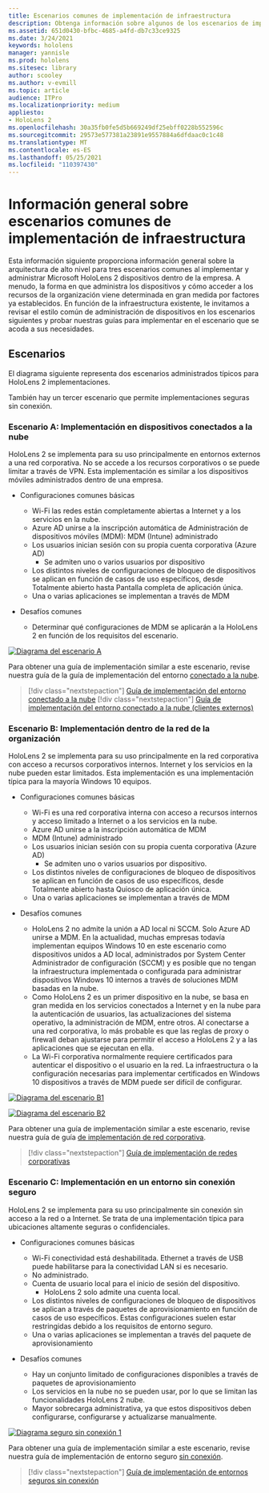 ```yaml
---
title: Escenarios comunes de implementación de infraestructura
description: Obtenga información sobre algunos de los escenarios de implementación más comunes basados en diferentes implementaciones de infraestructura para la realidad mixta.
ms.assetid: 651d0430-bfbc-4685-a4fd-db7c33ce9325
ms.date: 3/24/2021
keywords: hololens
manager: yannisle
ms.prod: hololens
ms.sitesec: library
author: scooley
ms.author: v-evmill
ms.topic: article
audience: ITPro
ms.localizationpriority: medium
appliesto:
- HoloLens 2
ms.openlocfilehash: 30a35fb0fe5d5b669249df25ebff0228b552596c
ms.sourcegitcommit: 29573e577381a23891e9557884a6dfdaac0c1c48
ms.translationtype: MT
ms.contentlocale: es-ES
ms.lasthandoff: 05/25/2021
ms.locfileid: "110397430"
---
```

# <a name="common-infrastructure-deployment-scenarios-overview"></a>Información general sobre escenarios comunes de implementación de infraestructura

Esta información siguiente proporciona información general sobre la arquitectura de alto nivel para tres escenarios comunes al implementar y administrar Microsoft HoloLens 2 dispositivos dentro de la empresa. A menudo, la forma en que administra los dispositivos y cómo acceder a los recursos de la organización viene determinada en gran medida por factores ya establecidos. En función de la infraestructura existente, le invitamos a revisar el estilo común de administración de dispositivos en los escenarios siguientes y probar nuestras guías para implementar en el escenario que se acoda a sus necesidades.

## <a name="scenarios"></a>Escenarios

El diagrama siguiente representa dos escenarios administrados típicos para HoloLens 2 implementaciones.
 

También hay un tercer escenario que permite implementaciones seguras sin conexión.

### <a name="scenario-a-deploy-to-cloud-connected-devices"></a>Escenario A: Implementación en dispositivos conectados a la nube

HoloLens 2 se implementa para su uso principalmente en entornos externos a una red corporativa. No se accede a los recursos corporativos o se puede limitar a través de VPN. Esta implementación es similar a los dispositivos móviles administrados dentro de una empresa.
 * Configuraciones comunes básicas
   * Wi-Fi las redes están completamente abiertas a Internet y a los servicios en la nube.
   * Azure AD unirse a la inscripción automática de Administración de dispositivos móviles (MDM): MDM (Intune) administrado
   * Los usuarios inician sesión con su propia cuenta corporativa (Azure AD)
     * Se admiten uno o varios usuarios por dispositivo
   * Los distintos niveles de configuraciones de bloqueo de dispositivos se aplican en función de casos de uso específicos, desde Totalmente abierto hasta Pantalla completa de aplicación única.
   * Una o varias aplicaciones se implementan a través de MDM



* Desafíos comunes
   * Determinar qué configuraciones de MDM se aplicarán a la HoloLens 2 en función de los requisitos del escenario.

[![Diagrama del escenario A ](images/deployment-guides-revised-scenario-a.png)](images/deployment-guides-revised-scenario-a.png#lightbox)

Para obtener una guía de implementación similar a este escenario, revise nuestra guía de la guía de implementación del entorno [conectado a la nube](hololens2-cloud-connected-overview.md).

> [!div class="nextstepaction"]
> [Guía de implementación del entorno conectado a la nube](hololens2-cloud-connected-overview.md)
> [!div class="nextstepaction"]
> [Guía de implementación del entorno conectado a la nube (clientes externos)](hololens2-deployment-guide.md)

### <a name="scenario-b-deploy-inside-your-organizations-network"></a>Escenario B: Implementación dentro de la red de la organización

HoloLens 2 se implementa para su uso principalmente en la red corporativa con acceso a recursos corporativos internos. Internet y los servicios en la nube pueden estar limitados. Esta implementación es una implementación típica para la mayoría Windows 10 equipos.

 * Configuraciones comunes básicas
   * Wi-Fi es una red corporativa interna con acceso a recursos internos y acceso limitado a Internet o a los servicios en la nube.
   * Azure AD unirse a la inscripción automática de MDM
   * MDM (Intune) administrado
   * Los usuarios inician sesión con su propia cuenta corporativa (Azure AD)
     * Se admiten uno o varios usuarios por dispositivo.
   * Los distintos niveles de configuraciones de bloqueo de dispositivos se aplican en función de casos de uso específicos, desde Totalmente abierto hasta Quiosco de aplicación única.
   * Una o varias aplicaciones se implementan a través de MDM

 * Desafíos comunes
   * HoloLens 2 no admite la unión a AD local ni SCCM. Solo Azure AD unirse a MDM. En la actualidad, muchas empresas todavía implementan equipos Windows 10 en este escenario como dispositivos unidos a AD local, administrados por System Center Administrador de configuración (SCCM) y es posible que no tengan la infraestructura implementada o configurada para administrar dispositivos Windows 10 internos a través de soluciones MDM basadas en la nube.
   * Como HoloLens 2 es un primer dispositivo en la nube, se basa en gran medida en los servicios conectados a Internet y en la nube para la autenticación de usuarios, las actualizaciones del sistema operativo, la administración de MDM, entre otros. Al conectarse a una red corporativa, lo más probable es que las reglas de proxy o firewall deban ajustarse para permitir el acceso a HoloLens 2 y a las aplicaciones que se ejecutan en ella.
   * La Wi-Fi corporativa normalmente requiere certificados para autenticar el dispositivo o el usuario en la red. La infraestructura o la configuración necesarias para implementar certificados en Windows 10 dispositivos a través de MDM puede ser difícil de configurar.

[![Diagrama del escenario B1 ](images/deployment-guides-revised-scenario-b-01-1.png)](images/deployment-guides-revised-scenario-b-01-1.png#lightbox)

[![Diagrama del escenario B2 ](images/deployment-guides-revised-scenario-b-02-1.png)](images/deployment-guides-revised-scenario-b-02-1.png#lightbox)

Para obtener una guía de implementación similar a este escenario, revise nuestra guía de guía [de implementación de red corporativa](hololens2-corp-connected-overview.md).

> [!div class="nextstepaction"]
> [Guía de implementación de redes corporativas](hololens2-corp-connected-overview.md)

### <a name="scenario-c-deploy-in-secure-offline-environment"></a>Escenario C: Implementación en un entorno sin conexión seguro

HoloLens 2 se implementa para su uso principalmente sin conexión sin acceso a la red o a Internet. Se trata de una implementación típica para ubicaciones altamente seguras o confidenciales.
 * Configuraciones comunes básicas
   * Wi-Fi conectividad está deshabilitada. Ethernet a través de USB puede habilitarse para la conectividad LAN si es necesario.
   * No administrado.
   * Cuenta de usuario local para el inicio de sesión del dispositivo.
     * HoloLens 2 solo admite una cuenta local.
   * Los distintos niveles de configuraciones de bloqueo de dispositivos se aplican a través de paquetes de aprovisionamiento en función de casos de uso específicos. Estas configuraciones suelen estar restringidas debido a los requisitos de entorno seguro.
   * Una o varias aplicaciones se implementan a través del paquete de aprovisionamiento

 * Desafíos comunes
   * Hay un conjunto limitado de configuraciones disponibles a través de paquetes de aprovisionamiento
   * Los servicios en la nube no se pueden usar, por lo que se limitan las funcionalidades HoloLens 2 nube.
   * Mayor sobrecarga administrativa, ya que estos dispositivos deben configurarse, configurarse y actualizarse manualmente.

[![Diagrama seguro sin conexión 1 ](images/deployment-guides-revised-scenario-c-01.png)](images/deployment-guides-revised-scenario-c-01.png#lightbox)

Para obtener una guía de implementación similar a este escenario, revise nuestra guía de implementación de entorno seguro [sin conexión](hololens-common-scenarios-offline-secure.md).

> [!div class="nextstepaction"]
> [Guía de implementación de entornos seguros sin conexión](hololens-common-scenarios-offline-secure.md)
